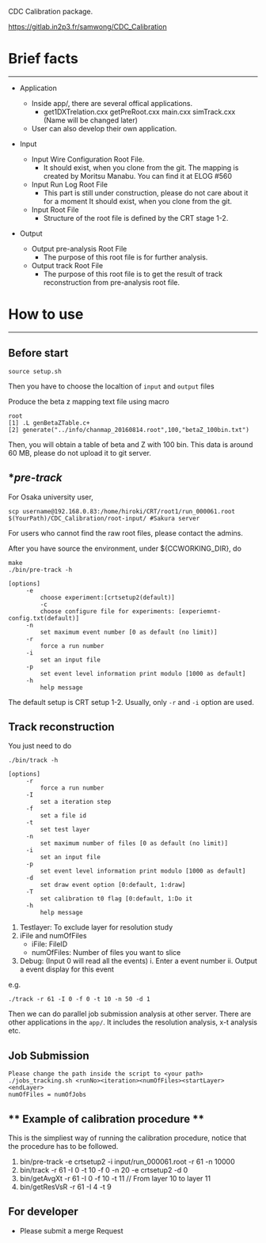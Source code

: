 CDC Calibration package.

<a href="https://gitlab.in2p3.fr/samwong/CDC_Calibration" target="_blank">https://gitlab.in2p3.fr/samwong/CDC_Calibration</a>

# **Brief facts**

------------------------
- Application 
  - Inside app/, there are several offical applications.
    - get1DXTrelation.cxx  getPreRoot.cxx main.cxx simTrack.cxx (Name will be changed later)
  - User can also develop their own application. 

- Input
  - Input Wire Configuration Root File.
    - It should exist, when you clone from the git.
      The mapping is created by Moritsu Manabu. You can find it at ELOG #560
  - Input Run Log Root File 
    - This part is still under construction, please do not care about it for a moment
      It should exist, when you clone from the git.
  - Input Root File 
    - Structure of the root file is defined by the CRT stage 1-2.
- Output
  - Output pre-analysis Root File 
    - The purpose of this root file is for further analysis.
  - Output track Root File 
    - The purpose of this root file is to get the result of track reconstruction from pre-analysis root file.

# **How to use**

------------------------

## **Before start**

```
source setup.sh 
```

Then you have to choose the localtion of ``input`` and ``output`` files

Produce the beta z mapping text file using macro
```
root 
[1] .L genBetaZTable.c+
[2] generate("../info/chanmap_20160814.root",100,"betaZ_100bin.txt")
```
Then, you will obtain a table of beta and Z with 100 bin. 
This data is around 60 MB, please do not upload it to git server. 

## **pre-track*


For Osaka university user, 
```
scp username@192.168.0.83:/home/hiroki/CRT/root1/run_000061.root $(YourPath)/CDC_Calibration/root-input/ #Sakura server
```
For users who cannot find the raw root files,  please contact the admins.

After you have source the environment, under ${CCWORKING_DIR}, do
```
make
./bin/pre-track -h

[options]
	 -e
		 choose experiment:[crtsetup2(default)]
         -c
		 choose configure file for experiments: [experiemnt-config.txt(default)]
	 -n
		 set maximum event number [0 as default (no limit)]
	 -r
		 force a run number
	 -i
		 set an input file
	 -p
		 set event level information print modulo [1000 as default]
	 -h
		 help message 

```
The default setup is CRT setup 1-2.
Usually, only `` -r `` and  ``-i`` option are used.

## **Track reconstruction**

You just need to do
```
./bin/track -h

[options]
	 -r
		 force a run number
	 -I
		 set a iteration step
	 -f
		 set a file id
	 -t
		 set test layer 
	 -n
		 set maximum number of files [0 as default (no limit)]
	 -i
		 set an input file
	 -p
		 set event level information print modulo [1000 as default]
	 -d
		 set draw event option [0:default, 1:draw]
	 -T
		 set calibration t0 flag [0:default, 1:Do it
	 -h
		 help message 
```

1. Testlayer: To exclude layer for resolution study
2. iFile and numOfFiles
   - iFile: FileID 
   - numOfFiles: Number of files you want to slice 
3. Debug: (Input 0 will read all the events)
   i. Enter a event number 
   ii. Output a event display for this event

e.g.
```
./track -r 61 -I 0 -f 0 -t 10 -n 50 -d 1
```
Then we can do parallel job submission analysis at other server. 
There are other applications in the ``app/``.
It includes the resolution analysis, x-t analysis etc. 

## **Job Submission**

```
Please change the path inside the script to <your path>
./jobs_tracking.sh <runNo><iteration><numOfFiles><startLayer><endLayer> 
numOfFiles = numOfJobs
```

## ** Example of calibration procedure ** 

This is the simpliest way of running the calibration procedure, notice that the procedure has to be followed. 

1. bin/pre-track -e crtsetup2 -i input/run_000061.root -r 61 -n 10000 
2. bin/track -r 61 -I 0 -t 10 -f 0 -n 20 -e crtsetup2 -d 0 
3. bin/getAvgXt -r 61 -I 0 -f 10 -t 11 // From layer 10 to layer 11
4. bin/getResVsR -r 61 -I 4 -t 9

## **For developer**

- Please submit a merge Request